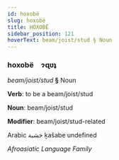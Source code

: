 ```yaml
---
id: hoxobë
slug: hoxobë
title: HOXOBË
sidebar_position: 121
hoverText: beam/joist/stud § Noun
---
```


### hoxobë&emsp;<span kind="abugida">ɂɋʋʇ</span>

*beam/joist/stud* **§** Noun

**Verb**: to be a beam/joist/stud

**Noun**: beam/joist/stud

**Modifier**: beam/joist/stud-related

Arabic خشبة ḵašabe undefined

*Afroasiatic Language Family*